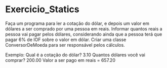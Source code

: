 # Exercicio_Statics
Faça um programa para ler a cotação do dólar, e depois um valor em dólares a ser comprado por
uma pessoa em reais. Informar quantos reais a pessoa vai pagar pelos dólares, considerando ainda
que a pessoa terá que pagar 6% de IOF sobre o valor em dólar. Criar uma classe ConversorDeMoeda
para ser responsável pelos cálculos.

Exemplo:
Qual é a cotação do dólar? 3.10
Quantos dólares você vai comprar? 200.00
Valor a ser pago em reais = 657.20
